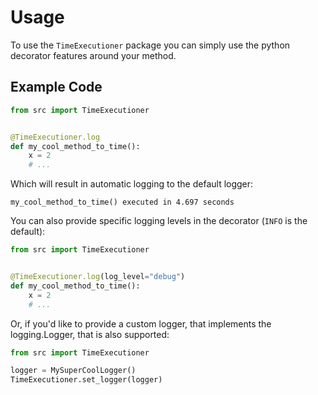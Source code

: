 # Usage

To use the `TimeExecutioner` package you can simply use the python decorator
features around your method.

## Example Code

```python
from src import TimeExecutioner


@TimeExecutioner.log
def my_cool_method_to_time():
    x = 2
    # ...
```

Which will result in automatic logging to the default logger:

```
my_cool_method_to_time() executed in 4.697 seconds
```

You can also provide specific logging levels in the decorator (`INFO` is the default):

```python
from src import TimeExecutioner


@TimeExecutioner.log(log_level="debug")
def my_cool_method_to_time():
    x = 2
    # ...
```

Or, if you'd like to provide a custom logger, that implements the logging.Logger, that is also supported:

```python
from src import TimeExecutioner

logger = MySuperCoolLogger()
TimeExecutioner.set_logger(logger)
```